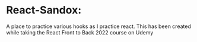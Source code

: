 # React-Sandox:

A place to practice various hooks as I practice react.
This has been created while taking the React Front to Back 2022 course on Udemy